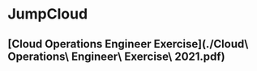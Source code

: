 # JumpCloud
[Cloud Operations Engineer Exercise](./Cloud\ Operations\ Engineer\ Exercise\ 2021.pdf)
---
